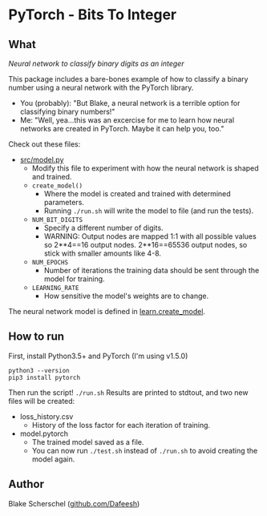 # PyTorch - Bits To Integer

## What
*Neural network to classify binary digits as an integer*

This package includes a bare-bones example of how to classify a binary number using a neural network with the PyTorch library.
- You (probably): "But Blake, a neural network is a terrible option for classifying binary numbers!"
- Me: "Well, yea...this was an excercise for me to learn how neural networks are created in PyTorch. Maybe it can help you, too."

Check out these files:
- [src/model.py](src/learn.py)
  - Modify this file to experiment with how the neural network is shaped and trained.
  - ```create_model()```
    - Where the model is created and trained with determined parameters.
    - Running ```./run.sh``` will write the model to file (and run the tests).
  - ```NUM_BIT_DIGITS```
    - Specify a different number of digits.
    - WARNING: Output nodes are mapped 1:1 with all possible values so 2\*\*4==16 output nodes. 2\*\*16==65536 output nodes, so stick with smaller amounts like 4-8.
  - ```NUM_EPOCHS```
    - Number of iterations the training data should be sent through the model for training.
  - ```LEARNING_RATE```
    - How sensitive the model's weights are to change.

The neural network model is defined in [learn.create_model](src/learn.py). 

## How to run
First, install Python3.5+ and PyTorch (I'm using v1.5.0)
```
python3 --version
pip3 install pytorch
```
Then run the script!
```./run.sh```
Results are printed to stdtout, and two new files will be created:
- loss_history.csv
  - History of the loss factor for each iteration of training.
- model.pytorch
  - The trained model saved as a file.
  - You can now run ```./test.sh``` instead of ```./run.sh``` to avoid creating the model again.
  
## Author
Blake Scherschel ([github.com/Dafeesh](https://github.com/Dafeesh))
